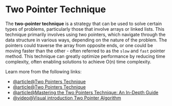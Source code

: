 # Two Pointer Technique

The **two-pointer technique** is a strategy that can be used to solve certain types of problems, particularly those that involve arrays or linked lists. This technique primarily involves using two pointers, which navigate through the data structure in various ways, depending on the nature of the problem. The pointers could traverse the array from opposite ends, or one could be moving faster than the other - often referred to as the `slow` and `fast` pointer method. This technique can greatly optimize performance by reducing time complexity, often enabling solutions to achieve O(n) time complexity.

Learn more from the following links:

- [@article@Two Pointers Technique](https://www.geeksforgeeks.org/two-pointers-technique/)
- [@article@Two Pointers Technique](https://medium.com/@johnnyJK/data-structures-and-algorithms-907a63d691c1)
- [@article@Mastering the Two Pointers Technique: An In-Depth Guide](https://lordkonadu.medium.com/mastering-the-two-pointers-technique-an-in-depth-guide-3c2167584ccc)
- [@video@Visual introduction Two Pointer Algorithm](https://www.youtube.com/watch?v=On03HWe2tZM)
